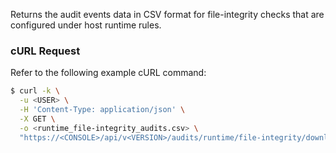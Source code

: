 Returns the audit events data in CSV format for file-integrity checks that are configured under host runtime rules.

### cURL Request

Refer to the following example cURL command:

```bash
$ curl -k \
  -u <USER> \
  -H 'Content-Type: application/json' \
  -X GET \
  -o <runtime_file-integrity_audits.csv> \
  "https://<CONSOLE>/api/v<VERSION>/audits/runtime/file-integrity/download"
```